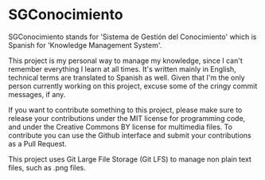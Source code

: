 # SGConocimiento

SGConocimiento stands for 'Sistema de Gestión del Conocimiento' which is Spanish for 'Knowledge Management System'.

This project is my personal way to manage my knowledge, since I can't remember everything I learn at all times. It's written mainly in English, technical terms are translated to Spanish as well. Given that I'm the only person currently working on this project, excuse some of the cringy commit messages, if any.

If you want to contribute something to this project, please make sure to release your contributions under the MIT license for programming code, and under the Creative Commons BY license for multimedia files. To contribute you can use the Github interface and submit your contributions as a Pull Request.

This project uses Git Large File Storage (Git LFS) to manage non plain text files, such as .png files.